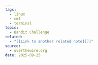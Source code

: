 ```yaml
---
tags:
  - linux
  - cml
  - terminal
topic:
  - Bandit Challenge
related:
  - "[[Link to another related note]]]]"
source:
  - overthewire.org
date: 2025-09-25
---
```

